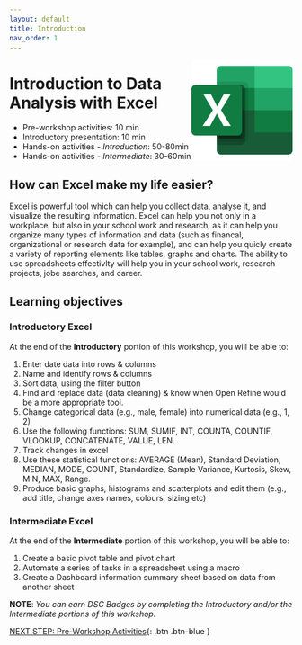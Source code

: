 ```yaml
---
layout: default
title: Introduction 
nav_order: 1
---
```

<img src="images/excel-01.png" style="float:right;width:180px;height:180px;"> 

# Introduction to Data Analysis with Excel

- Pre-workshop activities: 10 min 
- Introductory presentation: 10 min
- Hands-on activities - _Introduction_: 50-80min
- Hands-on activities - _Intermediate_: 30-60min

## How can Excel make my life easier? 
Excel is powerful tool which can help you collect data, analyse it, and visualize the resulting information. Excel can help you not only in a workplace, but also in your school work and research, as it can help you organize many types of information and data (such as financal, organizational or research data for example), and can help you quicly create a variety of reporting elements like tables, graphs and charts. The ability to use spreadsheets effectivlty will help you in your school work, research projects, jobe searches, and career. 

## Learning objectives
### Introductory Excel
At the end of the **Introductory** portion of this workshop, you will be able to:
1. Enter date data into rows & columns
2. Name and identify rows & columns
4. Sort data, using the filter button
5. Find and replace data (data cleaning) & know when Open Refine would be a more appropriate tool.
6. Change categorical data (e.g., male, female) into numerical data (e.g., 1, 2)
7. Use the following functions: SUM, SUMIF, INT, COUNTA, COUNTIF, VLOOKUP, CONCATENATE, VALUE, LEN.
8. Track changes in excel
9. Use these statistical functions: AVERAGE (Mean), Standard Deviation, MEDIAN, MODE, COUNT, Standardize, Sample Variance, Kurtosis, Skew, MIN, MAX, Range. 
10. Produce basic graphs, histograms and scatterplots and edit them (e.g., add title, change axes names, colours, sizing etc)

### Intermediate Excel
At the end of the **Intermediate** portion of this workshop, you will be able to:
1. Create a basic pivot table and pivot chart
2. Automate a series of tasks in a spreadsheet using a macro
3. Create a Dashboard information summary sheet based on data from another sheet

**NOTE**: _You can earn DSC Badges by completing the Introductory and/or the Intermediate portions of this workshop._

[NEXT STEP: Pre-Workshop Activities](pre-workshop.html){: .btn .btn-blue }
